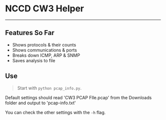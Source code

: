 # NCCD CW3 Helper
---

## Features So Far
- Shows protocols & their counts
- Shows communications & ports
- Breaks down ICMP, ARP & SNMP
- Saves analysis to file

## Use
> Start with `python pcap_info.py`.

Default settings should read 'CW3 PCAP FIle.pcap' from the Downloads folder and output to 'pcap-info.txt'

You can check the other settings with the `-h` flag.
